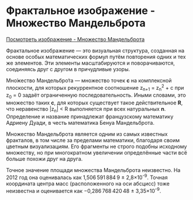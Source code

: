 # Фрактальное изображение - Множество Мандельброта

[Посмотреть изображение - Множество Мандельброта](https://vipreal.github.io/TheMandelbrotSet/)

Фрактальное изображение — это визуальная структура, созданная на основе особых математических формул путём повторения одних и тех же элементов. Эти элементы масштабируются и поворачиваются, соединяясь друг с другом в причудливые узоры.

Мно́жество Мандельбро́та — множество точек **c** на комплексной плоскости, для которых рекуррентное соотношение z<sub>n+1</sub> = z<sub>n</sub><sup>2</sup> + c при z<sub>0</sub> = 0 задаёт ограниченную последовательность. Иными словами, это множество таких **c**, для которых существует такое действительное **R**, что неравенство |z<sub>n</sub>| < R выполняется при всех натуральных **n**. Определение и название принадлежат французскому математику Адриену Дуади, в честь математика Бенуа Мандельброта.

Множество Мандельброта является одним из самых известных фракталов, в том числе за пределами математики, благодаря своим цветным визуализациям. Его фрагменты не строго подобны исходному множеству, но при многократном увеличении определённые части всё больше похожи друг на друга.

Точное значение площади множества Мандельброта неизвестно. На 2012 год она оценивалась как 1,506 591 884 9 ± 2,8×10<sup>-9</sup>. Точная координата центра масс (расположенного на оси абсцисс) тоже неизвестна и оценивается как −0,286 768 420 48 ± 3,35×10<sup>-9</sup>.

